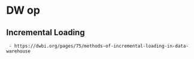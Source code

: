 # DW op

## Incremental Loading
	 - https://dwbi.org/pages/75/methods-of-incremental-loading-in-data-warehouse